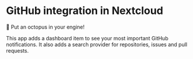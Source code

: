 # GitHub integration in Nextcloud

🐙 Put an octopus in your engine!

This app adds a dashboard item to see your most important GitHub notifications.
It also adds a search provider for repositories, issues and pull requests.
